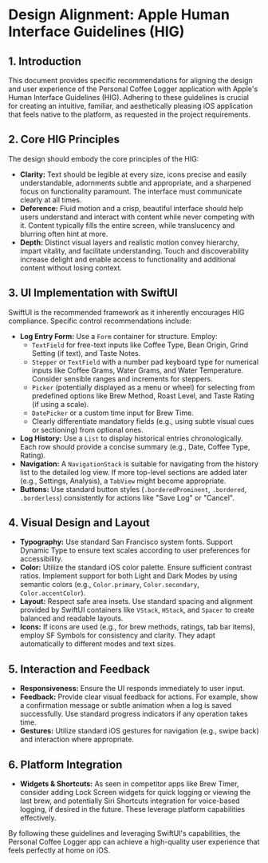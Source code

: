 # Design Alignment: Apple Human Interface Guidelines (HIG)

## 1. Introduction

This document provides specific recommendations for aligning the design and user experience of the Personal Coffee Logger application with Apple's Human Interface Guidelines (HIG). Adhering to these guidelines is crucial for creating an intuitive, familiar, and aesthetically pleasing iOS application that feels native to the platform, as requested in the project requirements.

## 2. Core HIG Principles

The design should embody the core principles of the HIG:

*   **Clarity:** Text should be legible at every size, icons precise and easily understandable, adornments subtle and appropriate, and a sharpened focus on functionality paramount. The interface must communicate clearly at all times.
*   **Deference:** Fluid motion and a crisp, beautiful interface should help users understand and interact with content while never competing with it. Content typically fills the entire screen, while translucency and blurring often hint at more.
*   **Depth:** Distinct visual layers and realistic motion convey hierarchy, impart vitality, and facilitate understanding. Touch and discoverability increase delight and enable access to functionality and additional content without losing context.

## 3. UI Implementation with SwiftUI

SwiftUI is the recommended framework as it inherently encourages HIG compliance. Specific control recommendations include:

*   **Log Entry Form:** Use a `Form` container for structure. Employ:
    *   `TextField` for free-text inputs like Coffee Type, Bean Origin, Grind Setting (if text), and Taste Notes.
    *   `Stepper` or `TextField` with a number pad keyboard type for numerical inputs like Coffee Grams, Water Grams, and Water Temperature. Consider sensible ranges and increments for steppers.
    *   `Picker` (potentially displayed as a menu or wheel) for selecting from predefined options like Brew Method, Roast Level, and Taste Rating (if using a scale).
    *   `DatePicker` or a custom time input for Brew Time.
    *   Clearly differentiate mandatory fields (e.g., using subtle visual cues or sectioning) from optional ones.
*   **Log History:** Use a `List` to display historical entries chronologically. Each row should provide a concise summary (e.g., Date, Coffee Type, Rating).
*   **Navigation:** A `NavigationStack` is suitable for navigating from the history list to the detailed log view. If more top-level sections are added later (e.g., Settings, Analysis), a `TabView` might become appropriate.
*   **Buttons:** Use standard button styles (`.borderedProminent`, `.bordered`, `.borderless`) consistently for actions like "Save Log" or "Cancel".

## 4. Visual Design and Layout

*   **Typography:** Use standard San Francisco system fonts. Support Dynamic Type to ensure text scales according to user preferences for accessibility.
*   **Color:** Utilize the standard iOS color palette. Ensure sufficient contrast ratios. Implement support for both Light and Dark Modes by using semantic colors (e.g., `Color.primary`, `Color.secondary`, `Color.accentColor`).
*   **Layout:** Respect safe area insets. Use standard spacing and alignment provided by SwiftUI containers like `VStack`, `HStack`, and `Spacer` to create balanced and readable layouts.
*   **Icons:** If icons are used (e.g., for brew methods, ratings, tab bar items), employ SF Symbols for consistency and clarity. They adapt automatically to different modes and text sizes.

## 5. Interaction and Feedback

*   **Responsiveness:** Ensure the UI responds immediately to user input.
*   **Feedback:** Provide clear visual feedback for actions. For example, show a confirmation message or subtle animation when a log is saved successfully. Use standard progress indicators if any operation takes time.
*   **Gestures:** Utilize standard iOS gestures for navigation (e.g., swipe back) and interaction where appropriate.

## 6. Platform Integration

*   **Widgets & Shortcuts:** As seen in competitor apps like Brew Timer, consider adding Lock Screen widgets for quick logging or viewing the last brew, and potentially Siri Shortcuts integration for voice-based logging, if desired in the future. These leverage platform capabilities effectively.

By following these guidelines and leveraging SwiftUI's capabilities, the Personal Coffee Logger app can achieve a high-quality user experience that feels perfectly at home on iOS.
